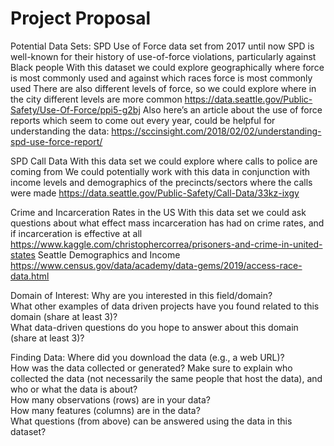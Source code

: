 # Project Proposal

Potential Data Sets: 
SPD Use of Force data set from 2017 until now
SPD is well-known for their history of use-of-force violations, particularly against Black people 
With this dataset we could explore geographically where force is most commonly used and against which races force is most commonly used 
There are also different levels of force, so we could explore where in the city different levels are more common 
https://data.seattle.gov/Public-Safety/Use-Of-Force/ppi5-g2bj
Also here’s an article about the use of force reports which seem to come out every year, could be helpful for understanding the data: https://sccinsight.com/2018/02/02/understanding-spd-use-force-report/

SPD Call Data
With this data set we could explore where calls to police are coming from 
We could potentially work with this data in conjunction with income levels and demographics of the precincts/sectors where the calls were made 
https://data.seattle.gov/Public-Safety/Call-Data/33kz-ixgy

Crime and Incarceration Rates in the US 
With this data set we could ask questions about what effect mass incarceration has had on crime rates, and if incarceration is effective at all 
https://www.kaggle.com/christophercorrea/prisoners-and-crime-in-united-states
Seattle Demographics and Income 
https://www.census.gov/data/academy/data-gems/2019/access-race-data.html



Domain of Interest:
Why are you interested in this field/domain? <br>
What other examples of data driven projects have you found related to this domain (share at least 3)? <br>
What data-driven questions do you hope to answer about this domain (share at least 3)? <br>

Finding Data: 
Where did you download the data (e.g., a web URL)? <br>
How was the data collected or generated? Make sure to explain who collected the data (not necessarily the same people that host the data), and who or what the data is about? <br>
How many observations (rows) are in your data? <br>
How many features (columns) are in the data? <br>
What questions (from above) can be answered using the data in this dataset? <br>
